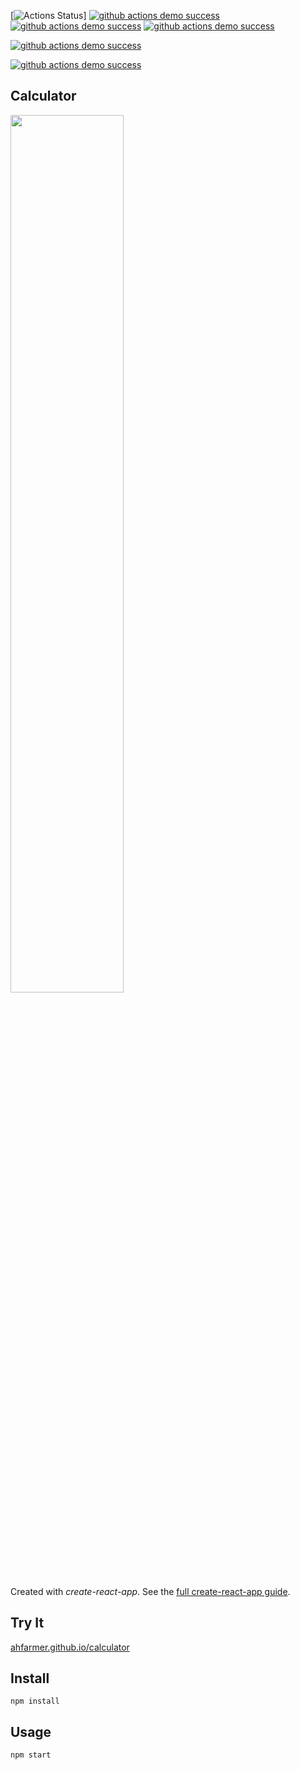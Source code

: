 [![Actions Status](https://github.com/torreypjones/calculator/workflows/github%20actions%20demo%20success/badge.svg)]
[![github actions demo success](https://github.com/torreypjones/calculator/actions/workflows/github-actions-demo-success.yml/badge.svg)](https://github.com/torreypjones/calculator/actions/workflows/github-actions-demo-success.yml)
[![github actions demo success](https://github.com/torreypjones/calculator/actions/workflows/github-actions-demo-success.yml/badge.svg?event=workflow_run)](https://github.com/torreypjones/calculator/actions/workflows/github-actions-demo-success.yml)
[![github actions demo success](https://github.com/torreypjones/calculator/actions/workflows/github-actions-demo-success.yml/badge.svg?event=watch)](https://github.com/torreypjones/calculator/actions/workflows/github-actions-demo-success.yml)

[![github actions demo success](https://github.com/torreypjones/calculator/actions/workflows/github-actions-demo-success.yml/badge.svg?event=status)](https://github.com/torreypjones/calculator/actions/workflows/github-actions-demo-success.yml)

[![github actions demo success](https://github.com/torreypjones/calculator/actions/workflows/github-actions-demo-success.yml/badge.svg)](https://github.com/torreypjones/calculator/actions/workflows/github-actions-demo-success.yml)

Calculator
---
<img src="Logotype primary.png" width="60%" height="60%" />

Created with *create-react-app*. See the [full create-react-app guide](https://github.com/facebookincubator/create-react-app/blob/master/packages/react-scripts/template/README.md).



Try It
---

[ahfarmer.github.io/calculator](https://ahfarmer.github.io/calculator/)



Install
---

`npm install`



Usage
---

`npm start`
